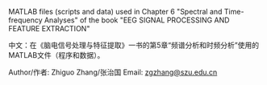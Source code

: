 MATLAB files (scripts and data) used in Chapter 6 "Spectral and Time-frequency Analyses" of the book "EEG SIGNAL PROCESSING AND FEATURE EXTRACTION"

中文：在《脑电信号处理与特征提取》一书的第5章“频谱分析和时频分析”使用的MATLAB文件（程序和数据）。

Author/作者: Zhiguo Zhang/张治国
Email: zgzhang@szu.edu.cn

